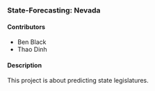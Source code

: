 ### State-Forecasting: Nevada

#### Contributors

* Ben Black
* Thao Dinh

#### Description

This project is about predicting state legislatures.
